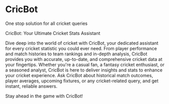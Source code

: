 # CricBot
One stop solution for all cricket queries

CricBot: Your Ultimate Cricket Stats Assistant

Dive deep into the world of cricket with CricBot, your dedicated assistant for every cricket statistic you could ever need. From player performance and match histories to team rankings and in-depth analysis, CricBot provides you with accurate, up-to-date, and comprehensive cricket data at your fingertips. Whether you're a casual fan, a fantasy cricket enthusiast, or a seasoned analyst, CricBot is here to deliver insights and stats to enhance your cricket experience. Ask CricBot about historical match outcomes, player averages, upcoming fixtures, or any cricket-related query, and get instant, reliable answers.

Stay ahead in the game with CricBot!
